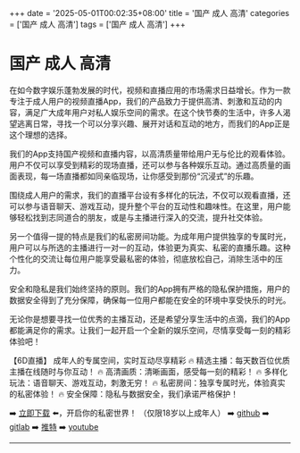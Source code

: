 +++
date = '2025-05-01T00:02:35+08:00'
title = '国产 成人 高清'
categories = ['国产 成人 高清']
tags = ['国产 成人 高清']
+++

# 国产 成人 高清

在如今数字娱乐蓬勃发展的时代，视频和直播应用的市场需求日益增长。作为一款专注于成人用户的视频直播App，我们的产品致力于提供高清、刺激和互动的内容，满足广大成年用户对私人娱乐空间的需求。在这个快节奏的生活中，许多人渴望逃离日常，寻找一个可以分享兴趣、展开对话和互动的地方，而我们的App正是这个理想的选择。

我们的App支持国产视频和直播内容，以高清质量带给用户无与伦比的观看体验。用户不仅可以享受到精彩的现场直播，还可以参与各种娱乐互动。通过高质量的画面表现，每一场直播都如同亲临现场，让你感受到那份“沉浸式”的乐趣。

围绕成人用户的需求，我们的直播平台设有多样化的玩法，不仅可以观看直播，还可以参与语音聊天、游戏互动，提升整个平台的互动性和趣味性。在这里，用户能够轻松找到志同道合的朋友，或是与主播进行深入的交流，提升社交体验。

另一个值得一提的特点是我们的私密房间功能。为成年用户提供独享的专属时光，用户可以与所选的主播进行一对一的互动，体验更为真实、私密的直播乐趣。这种个性化的交流让每位用户能享受最私密的体验，彻底放松自己，消除生活中的压力。

安全和隐私是我们始终坚持的原则。我们的App拥有严格的隐私保护措施，用户的数据安全得到了充分保障，确保每一位用户都能在安全的环境中享受快乐的时光。

无论你是想要寻找一位优秀的主播互动，还是希望分享生活中的点滴，我们的App都能满足你的需求。让我们一起开启一个全新的娱乐空间，尽情享受每一刻的精彩体验吧！

【6D直播】
成年人的专属空间，实时互动尽享精彩
🔥 精选主播：每天数百位优质主播在线随时与你互动！
🔥 高清画质：清晰画面，感受每一刻的精彩！
🔥 多样化玩法：语音聊天、游戏互动，刺激无穷！
🔥 私密房间：独享专属时光，体验真实的私密体验！
🔥 安全保障：隐私与数据安全，我们承诺严格保护！

➡️ [立即下载](https://down123.s3.ap-east-1.amazonaws.com/down/down.html?channelCode=blog) ⬅️，开启你的私密世界！
（仅限18岁以上成年人）
➡️ [github](https://aldult-live.github.io/)
➡️ [gitlab](https://seo-09598d.gitlab.io/)
➡️ [推特](https://x.com/wegame33)
➡️ [youtube](https://www.youtube.com/@6Dlive)

---
